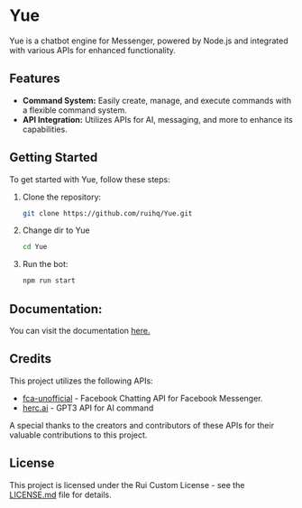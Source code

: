 # Yue

Yue is a chatbot engine for Messenger, powered by Node.js and integrated with various APIs for enhanced functionality.

## Features

- **Command System:** Easily create, manage, and execute commands with a flexible command system.
- **API Integration:** Utilizes APIs for AI, messaging, and more to enhance its capabilities.

## Getting Started

To get started with Yue, follow these steps:

1. Clone the repository:

   ```bash
   git clone https://github.com/ruihq/Yue.git
   ```

2. Change dir to Yue

   ```bash
   cd Yue
   ```

4. Run the bot:
   ```bash
   npm run start
   ```

## Documentation:

You can visit the documentation <a href="DOCS.md">here.</a>

## Credits

This project utilizes the following APIs:

- [fca-unofficial](https://github.com/VangBanLaNhat/fca-unofficial) - Facebook Chatting API for Facebook Messenger.
- [herc.ai](https://github.com/Bes-js/herc.ai) - GPT3 API for AI command

A special thanks to the creators and contributors of these APIs for their valuable contributions to this project.

## License

This project is licensed under the Rui Custom License - see the [LICENSE.md](LICENSE.md) file for details.
